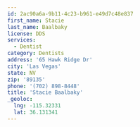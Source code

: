 ```yaml
---
id: 2ac90a6a-9b11-4c23-b961-e49d7c48e837
first_name: Stacie
last_name: Baalbaky
license: DDS
services:
  - Dentist
category: Dentists
address: '65 Hawk Ridge Dr'
city: 'Las Vegas'
state: NV
zip: '89135'
phone: '(702) 898-8448'
title: 'Stacie Baalbaky'
_geoloc:
  lng: -115.32331
  lat: 36.131341
---
```

